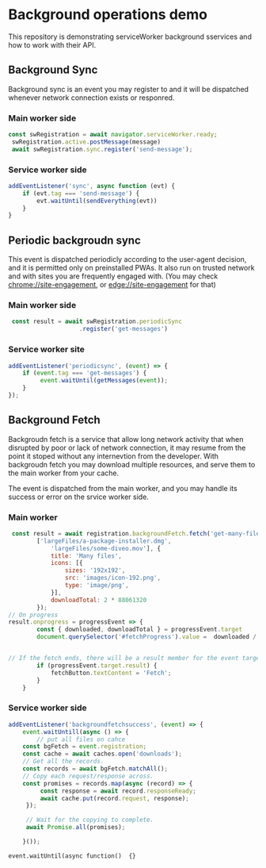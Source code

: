 # Background operations demo

This repository is demonstrating serviceWorker background sservices and how to work with their API.
 
## Background Sync
Background sync is an event you may register to and it will be dispatched whenever network connection exists or responred.

 ### Main worker side
```javascript
const swRegistration = await navigator.serviceWorker.ready;
 swRegistration.active.postMessage(message)
 await swRegistration.sync.register('send-message');
```
### Service worker side
```javascript
addEventListener('sync', async function (evt) {
    if (evt.tag === 'send-message') {
        evt.waitUntil(sendEverything(evt))
    } 
}
```

## Periodic backgroudn sync 
This event is dispatched periodicly according to the user-agent decision, and it is permitted only on preinstalled PWAs.
It also run on trusted network and with sites you are frequently engaged with. (You may check [chrome://site-engagement](chrome://site-engagement), or [edge://site-engagement](edge://site-engagement/) for that)

### Main worker side
```javascript
 const result = await swRegistration.periodicSync
                    .register('get-messages')

```

### Service worker site
```javascript
addEventListener('periodicsync', (event) => {
    if (event.tag === 'get-messages') {
         event.waitUntil(getMessages(event));
    }
});
```

## Background Fetch

Backgroudn fetch is a service that allow long network activity that when disrupted by poor or lack of network connection, it may resume from the point it stoped without any internevtion from the developer.
With backgroudn fetch you may download multiple resources, and serve them to the main worker from your cache.

The event is dispatched from the main worker, and you may handle its success or error on the srvice worker side.

### Main worker

```javascript
 const result = await registration.backgroundFetch.fetch('get-many-files',
        ['largeFiles/a-package-installer.dmg',
            'largeFiles/some-diveo.mov'], {
            title: 'Many files',
            icons: [{
                sizes: '192x192',
                src: 'images/icon-192.png',
                type: 'image/png',
            }],
            downloadTotal: 2 * 88061320
        });
// On progress
result.onprogress = progressEvent => {
        const { downloaded, downloadTotal } = progressEvent.target
        document.querySelector('#fetchProgress').value =  downloaded / downloadTotal * 100;


// If the fetch ends, there will be a result member for the event target
        if (progressEvent.target.result) {
            fetchButton.textContent = 'Fetch';
        }
    }

```
### Service worker side

```javascript
addEventListener('backgroundfetchsuccess', (event) => {
    event.waitUntill(async () => {
        // put all files on cahce
    const bgFetch = event.registration;
    const cache = await caches.open('downloads');
    // Get all the records.
    const records = await bgFetch.matchAll();
    // Copy each request/response across.
    const promises = records.map(async (record) => {
         const response = await record.responseReady;
         await cache.put(record.request, response);
     });

     // Wait for the copying to complete.
     await Promise.all(promises);

    }());
```


    event.waitUntil(async function()  {}
